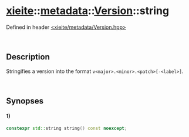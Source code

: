 # [xieite](../../../xieite.md)\:\:[metadata](../../../metadata.md)\:\:[Version](../../Version.md)\:\:string
Defined in header [<xieite/metadata/Version.hpp>](../../../../include/xieite/metadata/Version.hpp)

&nbsp;

## Description
Stringifies a version into the format `v<major>.<minor>.<patch>[-<label>]`.

&nbsp;

## Synopses
#### 1)
```cpp
constexpr std::string string() const noexcept;
```
